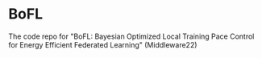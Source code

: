 # BoFL 

The code repo for "BoFL: Bayesian Optimized Local Training Pace Control for Energy Efficient Federated Learning" (Middleware22)
